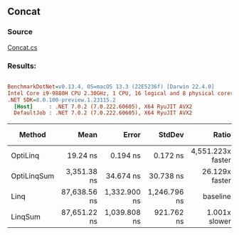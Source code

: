 ﻿## Concat

### Source
[Concat.cs](../../src/OptiLinq.Benchmark/Concat.cs)

### Results:
``` ini

BenchmarkDotNet=v0.13.4, OS=macOS 13.3 (22E5236f) [Darwin 22.4.0]
Intel Core i9-9880H CPU 2.30GHz, 1 CPU, 16 logical and 8 physical cores
.NET SDK=8.0.100-preview.1.23115.2
  [Host]     : .NET 7.0.2 (7.0.222.60605), X64 RyuJIT AVX2
  DefaultJob : .NET 7.0.2 (7.0.222.60605), X64 RyuJIT AVX2


```
|      Method |         Mean |        Error |       StdDev |             Ratio | RatioSD |   Gen0 | Allocated | Alloc Ratio |
|------------ |-------------:|-------------:|-------------:|------------------:|--------:|-------:|----------:|------------:|
|    OptiLinq |     19.24 ns |     0.194 ns |     0.172 ns | 4,551.223x faster |  85.08x | 0.0038 |      32 B |  3.75x less |
| OptiLinqSum |  3,351.38 ns |    34.674 ns |    30.738 ns |    26.129x faster |   0.40x |      - |         - |          NA |
|        Linq | 87,638.56 ns | 1,332.900 ns | 1,246.796 ns |          baseline |         |      - |     120 B |             |
|     LinqSum | 87,651.22 ns | 1,039.808 ns |   921.762 ns |     1.001x slower |   0.02x |      - |     120 B |  1.00x more |
